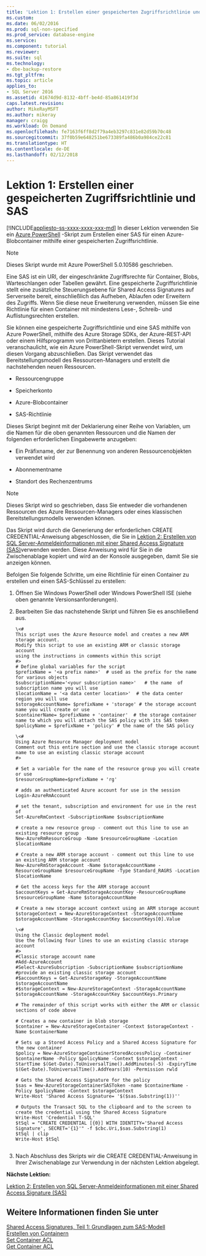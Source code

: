 ```yaml
---
title: 'Lektion 1: Erstellen einer gespeicherten Zugriffsrichtlinie und SAS | Microsoft-Dokumentation'
ms.custom: 
ms.date: 06/02/2016
ms.prod: sql-non-specified
ms.prod_service: database-engine
ms.service: 
ms.component: tutorial
ms.reviewer: 
ms.suite: sql
ms.technology:
- dbe-backup-restore
ms.tgt_pltfrm: 
ms.topic: article
applies_to:
- SQL Server 2016
ms.assetid: 41674d9d-8132-4bff-be4d-85a861419f3d
caps.latest.revision: 
author: MikeRayMSFT
ms.author: mikeray
manager: craigg
ms.workload: On Demand
ms.openlocfilehash: fe7163f6ff8d2f79a4eb3297c831e82d59b70c48
ms.sourcegitcommit: 37f0b59e648251be673389fa486b0a984ce22c81
ms.translationtype: HT
ms.contentlocale: de-DE
ms.lasthandoff: 02/12/2018
---
```

# <a name="lesson-1-create-stored-access-policy-and-shared-access-signature"></a>Lektion 1: Erstellen einer gespeicherten Zugriffsrichtlinie und SAS
[!INCLUDE[appliesto-ss-xxxx-xxxx-xxx-md](../includes/appliesto-ss-xxxx-xxxx-xxx-md.md)]
In dieser Lektion verwenden Sie ein [Azure PowerShell](https://azure.microsoft.com/en-us/documentation/articles/powershell-install-configure/) -Skript zum Erstellen einer SAS für einen Azure-Blobcontainer mithilfe einer gespeicherten Zugriffsrichtlinie.  
  
> [!NOTE]  
> Dieses Skript wurde mit Azure PowerShell 5.0.10586 geschrieben.  
  
Eine SAS ist ein URI, der eingeschränkte Zugriffsrechte für Container, Blobs, Warteschlangen oder Tabellen gewährt. Eine gespeicherte Zugriffsrichtlinie stellt eine zusätzliche Steuerungsebene für Shared Access Signatures auf Serverseite bereit, einschließlich das Aufheben, Ablaufen oder Erweitern des Zugriffs. Wenn Sie diese neue Erweiterung verwenden, müssen Sie eine Richtlinie für einen Container mit mindestens Lese-, Schreib- und Auflistungsrechten erstellen.  
  
Sie können eine gespeicherte Zugriffsrichtlinie und eine SAS mithilfe von Azure PowerShell, mithilfe des Azure Storage SDKs, der Azure-REST-API oder einem Hilfsprogramm von Drittanbietern erstellen. Dieses Tutorial veranschaulicht, wie ein Azure PowerShell-Skript verwendet wird, um diesen Vorgang abzuschließen. Das Skript verwendet das Bereitstellungsmodell des Ressourcen-Managers und erstellt die nachstehenden neuen Ressourcen.  
  
-   Ressourcengruppe  
  
-   Speicherkonto  
  
-   Azure-Blobcontainer  
  
-   SAS-Richtlinie  
  
Dieses Skript beginnt mit der Deklarierung einer Reihe von Variablen, um die Namen für die oben genannten Ressourcen und die Namen der folgenden erforderlichen Eingabewerte anzugeben:  
  
-   Ein Präfixname, der zur Benennung von anderen Ressourcenobjekten verwendet wird  
  
-   Abonnementname  
  
-   Standort des Rechenzentrums  
  
> [!NOTE]  
> Dieses Skript wird so geschrieben, dass Sie entweder die vorhandenen Ressourcen des Azure Ressourcen-Managers oder eines klassischen Bereitstellungsmodells verwenden können.  
  
Das Skript wird durch die Generierung der erforderlichen CREATE CREDENTIAL-Anweisung abgeschlossen, die Sie in [Lektion 2: Erstellen von SQL Server-Anmeldeinformationen mit einer Shared Access Signature (SAS)](../relational-databases/lesson-2-create-a-sql-server-credential-using-a-shared-access-signature.md)verwenden werden. Diese Anweisung wird für Sie in die Zwischenablage kopiert und wird an der Konsole ausgegeben, damit Sie sie anzeigen können.  
  
Befolgen Sie folgende Schritte, um eine Richtlinie für einen Container zu erstellen und einen SAS-Schlüssel zu erstellen:  
  
1.  Öffnen Sie Windows PowerShell oder Windows PowerShell ISE (siehe oben genannte Versionsanforderungen).  
  
2.  Bearbeiten Sie das nachstehende Skript und führen Sie es anschließend aus.  
  
    ```  
    \<#   
    This script uses the Azure Resource model and creates a new ARM storage account.  
    Modify this script to use an existing ARM or classic storage account   
    using the instructions in comments within this script  
    #>  
    # Define global variables for the script  
    $prefixName = '<a prefix name>'  # used as the prefix for the name for various objects  
    $subscriptionName='<your subscription name>'   # the name  of subscription name you will use  
    $locationName = '<a data center location>'  # the data center region you will use  
    $storageAccountName= $prefixName + 'storage' # the storage account name you will create or use  
    $containerName= $prefixName + 'container'  # the storage container name to which you will attach the SAS policy with its SAS token  
    $policyName = $prefixName + 'policy' # the name of the SAS policy  
  
    \<#   
    Using Azure Resource Manager deployment model  
    Comment out this entire section and use the classic storage account name to use an existing classic storage account  
    #>  
  
    # Set a variable for the name of the resource group you will create or use  
    $resourceGroupName=$prefixName + 'rg'   
  
    # adds an authenticated Azure account for use in the session   
    Login-AzureRmAccount    
  
    # set the tenant, subscription and environment for use in the rest of   
    Set-AzureRmContext -SubscriptionName $subscriptionName   
  
    # create a new resource group - comment out this line to use an existing resource group  
    New-AzureRmResourceGroup -Name $resourceGroupName -Location $locationName   
  
    # Create a new ARM storage account - comment out this line to use an existing ARM storage account  
    New-AzureRmStorageAccount -Name $storageAccountName -ResourceGroupName $resourceGroupName -Type Standard_RAGRS -Location $locationName   
  
    # Get the access keys for the ARM storage account  
    $accountKeys = Get-AzureRmStorageAccountKey -ResourceGroupName $resourceGroupName -Name $storageAccountName  
  
    # Create a new storage account context using an ARM storage account  
    $storageContext = New-AzureStorageContext -StorageAccountName $storageAccountName -StorageAccountKey $accountKeys[0].Value 
  
    \<#  
    Using the Classic deployment model  
    Use the following four lines to use an existing classic storage account  
    #>  
    #Classic storage account name  
    #Add-AzureAccount  
    #Select-AzureSubscription -SubscriptionName $subscriptionName #provide an existing classic storage account  
    #$accountKeys = Get-AzureStorageKey -StorageAccountName $storageAccountName  
    #$storageContext = New-AzureStorageContext -StorageAccountName $storageAccountName -StorageAccountKey $accountKeys.Primary  
  
    # The remainder of this script works with either the ARM or classic sections of code above  
  
    # Creates a new container in blob storage  
    $container = New-AzureStorageContainer -Context $storageContext -Name $containerName  
  
    # Sets up a Stored Access Policy and a Shared Access Signature for the new container  
    $policy = New-AzureStorageContainerStoredAccessPolicy -Container $containerName -Policy $policyName -Context $storageContext -StartTime $(Get-Date).ToUniversalTime().AddMinutes(-5) -ExpiryTime $(Get-Date).ToUniversalTime().AddYears(10) -Permission rwld

    # Gets the Shared Access Signature for the policy  
    $sas = New-AzureStorageContainerSASToken -name $containerName -Policy $policyName -Context $storageContext
    Write-Host 'Shared Access Signature= '$($sas.Substring(1))''  
  
    # Outputs the Transact SQL to the clipboard and to the screen to create the credential using the Shared Access Signature  
    Write-Host 'Credential T-SQL'  
    $tSql = "CREATE CREDENTIAL [{0}] WITH IDENTITY='Shared Access Signature', SECRET='{1}'" -f $cbc.Uri,$sas.Substring(1)   
    $tSql | clip  
    Write-Host $tSql  
  
    ```  
  
3.  Nach Abschluss des Skripts wir die CREATE CREDENTIAL-Anweisung in Ihrer Zwischenablage zur Verwendung in der nächsten Lektion abgelegt.  
  
**Nächste Lektion:**  
  
[Lektion 2: Erstellen von SQL Server-Anmeldeinformationen mit einer Shared Access Signature (SAS)](../relational-databases/lesson-2-create-a-sql-server-credential-using-a-shared-access-signature.md)  
  
## <a name="see-also"></a>Weitere Informationen finden Sie unter  
[Shared Access Signatures, Teil 1: Grundlagen zum SAS-Modell](https://azure.microsoft.com/en-us/documentation/articles/storage-dotnet-shared-access-signature-part-1/)  
[Erstellen von Containern](https://msdn.microsoft.com/library/azure/dd179468.aspx)  
[Set Container ACL](https://msdn.microsoft.com/library/azure/dd179391.aspx)  
[Get Container ACL](https://msdn.microsoft.com/library/azure/dd179469.aspx)  
  
  
  

